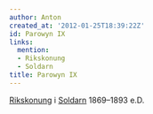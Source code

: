 ```yaml
---
author: Anton
created_at: '2012-01-25T18:39:22Z'
id: Parowyn IX
links:
  mention:
  - Rikskonung
  - Soldarn
title: Parowyn IX
---
```


[Rikskonung] i [Soldarn] 1869–1893 e.D.

  [Rikskonung]: Rikskonung
  [Soldarn]: Soldarn

